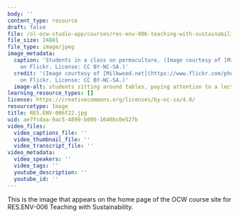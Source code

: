 ```yaml
---
body: ''
content_type: resource
draft: false
file: /ol-ocw-studio-app/courses/res-env-006-teaching-with-sustainability-january-iap-2022/resenv-006f22.jpg
file_size: 24801
file_type: image/jpeg
image_metadata:
  caption: 'Students in a class on permaculture. (Image courtesy of [Milkwood.net](https://www.flickr.com/photos/cicada/2629584647)
    on Flickr. License: CC BY-NC-SA.)'
  credit: '(Image courtesy of [Milkwood.net](https://www.flickr.com/photos/cicada/2629584647)
    on Flickr. License: CC BY-NC-SA.)'
  image-alt: students sitting around tables, paying attention to a lecturer (not pictured)
learning_resource_types: []
license: https://creativecommons.org/licenses/by-nc-sa/4.0/
resourcetype: Image
title: RES.ENV-006f22.jpg
uid: ae7fcdaa-9ac5-4899-b005-1640bc0e527b
video_files:
  video_captions_file: ''
  video_thumbnail_file: ''
  video_transcript_file: ''
video_metadata:
  video_speakers: ''
  video_tags: ''
  youtube_description: ''
  youtube_id: ''
---
```

This is the image that appears on the home page of the OCW course site for RES.ENV-006 Teaching with Sustainability.